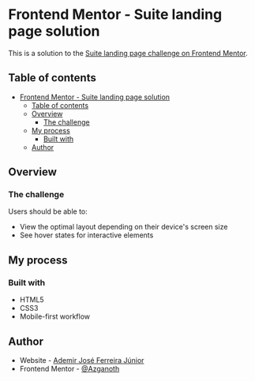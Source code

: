 # Frontend Mentor - Suite landing page solution

This is a solution to the [Suite landing page challenge on Frontend Mentor](https://www.frontendmentor.io/challenges/suite-landing-page-tj_eaU-Ra).

## Table of contents

- [Frontend Mentor - Suite landing page solution](#frontend-mentor---suite-landing-page-solution)
  - [Table of contents](#table-of-contents)
  - [Overview](#overview)
    - [The challenge](#the-challenge)
  - [My process](#my-process)
    - [Built with](#built-with)
  - [Author](#author)

## Overview

### The challenge

Users should be able to:

- View the optimal layout depending on their device's screen size
- See hover states for interactive elements

<!-- ### Screenshot

![](./screenshot.jpg)

### Links

- Solution URL: [Add solution URL here](https://your-solution-url.com)
- Live Site URL: [Add live site URL here](https://your-live-site-url.com) -->

## My process

### Built with

- HTML5
- CSS3
- Mobile-first workflow

## Author

- Website - [Ademir José Ferreira Júnior](https://github.com/Azganoth)
- Frontend Mentor - [@Azganoth](https://www.frontendmentor.io/profile/Azganoth)
